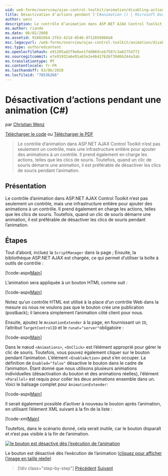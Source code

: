 ```yaml
---
uid: web-forms/overview/ajax-control-toolkit/animation/disabling-actions-during-animation-cs
title: Désactivation d’actions pendant l'C#animation () | Microsoft Docs
author: wenz
description: Le contrôle d’animation dans ASP.NET AJAX Control Toolkit n’est pas seulement un contrôle, mais une infrastructure entière pour ajouter des animations à un contrôle. Il prend également en charge l’action...
ms.author: riande
ms.date: 06/02/2008
ms.assetid: 918026b4-2f63-421d-8546-df12856960a8
msc.legacyurl: /web-forms/overview/ajax-control-toolkit/animation/disabling-actions-during-animation-cs
msc.type: authoredcontent
ms.openlocfilehash: e91205ad2f9e6ee1fdd869ceb7587c3a82754772
ms.sourcegitcommit: e7e91932a6e91a63e2e46417626f39d6b244a3ab
ms.translationtype: MT
ms.contentlocale: fr-FR
ms.lasthandoff: 03/06/2020
ms.locfileid: "78536266"
---
```

# <a name="disabling-actions-during-animation-c"></a>Désactivation d’actions pendant une animation (C#)

par [Christian Wenz](https://github.com/wenz)

[Télécharger le code](https://download.microsoft.com/download/f/9/a/f9a26acd-8df4-4484-8a18-199e4598f411/Animation7.cs.zip) ou [Télécharger le PDF](https://download.microsoft.com/download/6/7/1/6718d452-ff89-4d3f-a90e-c74ec2d636a3/animation7CS.pdf)

> Le contrôle d’animation dans ASP.NET AJAX Control Toolkit n’est pas seulement un contrôle, mais une infrastructure entière pour ajouter des animations à un contrôle. Il prend également en charge les actions, telles que les clics de souris. Toutefois, quand un clic de souris démarre une animation, il est préférable de désactiver les clics de souris pendant l’animation.

## <a name="overview"></a>Présentation

Le contrôle d’animation dans ASP.NET AJAX Control Toolkit n’est pas seulement un contrôle, mais une infrastructure entière pour ajouter des animations à un contrôle. Il prend également en charge les actions, telles que les clics de souris. Toutefois, quand un clic de souris démarre une animation, il est préférable de désactiver les clics de souris pendant l’animation.

## <a name="steps"></a>Étapes

Tout d’abord, incluez la `ScriptManager` dans la page ; Ensuite, la bibliothèque ASP.NET AJAX est chargée, ce qui permet d’utiliser la boîte à outils de contrôle :

[!code-aspx[Main](disabling-actions-during-animation-cs/samples/sample1.aspx)]

L’animation sera appliquée à un bouton HTML comme suit :

[!code-aspx[Main](disabling-actions-during-animation-cs/samples/sample2.aspx)]

Notez qu’un contrôle HTML est utilisé à la place d’un contrôle Web dans la mesure où nous ne voulons pas que le bouton crée une publication (postback); il lancera simplement l’animation côté client pour nous.

Ensuite, ajoutez le `AnimationExtender` à la page, en fournissant un `ID`, l’attribut `TargetControlID` et le `runat="server"`obligatoire :

[!code-aspx[Main](disabling-actions-during-animation-cs/samples/sample3.aspx)]

Dans le nœud `<Animations>`, `<OnClick>` est l’élément approprié pour gérer le clic de souris. Toutefois, vous pouvez également cliquer sur le bouton pendant l’animation. L’élément `<EnableAction>` peut s’en occuper. La définition de `Enabled="false"` désactive le bouton dans le cadre de l’animation. Étant donné que nous utilisons plusieurs animations individuelles (désactivation du bouton et des animations réelles), l’élément `<Parallel>` est requis pour coller les deux animations ensemble dans un. Voici le balisage complet pour `AnimationExtender`:

[!code-aspx[Main](disabling-actions-during-animation-cs/samples/sample4.aspx)]

Il serait également possible d’activer à nouveau le bouton après l’animation, en utilisant l’élément XML suivant à la fin de la liste :

[!code-xml[Main](disabling-actions-during-animation-cs/samples/sample5.xml)]

Toutefois, dans le scénario donné, cela serait inutile, car le bouton disparaît et n’est pas visible à la fin de l’animation.

[![le bouton est désactivé dès l’exécution de l’animation](disabling-actions-during-animation-cs/_static/image2.png)](disabling-actions-during-animation-cs/_static/image1.png)

Le bouton est désactivé dès l’exécution de l’animation ([cliquez pour afficher l’image en taille réelle](disabling-actions-during-animation-cs/_static/image3.png))

> [!div class="step-by-step"]
> [Précédent](animating-in-response-to-user-interaction-cs.md)
> [Suivant](triggering-an-animation-in-another-control-cs.md)
